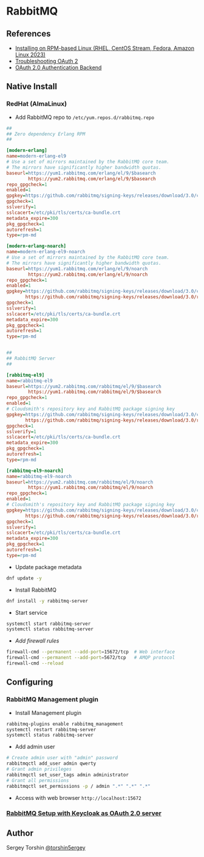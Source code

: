 # RabbitMQ

## References

- [Installing on RPM-based Linux (RHEL, CentOS Stream, Fedora, Amazon Linux 2023)](https://www.rabbitmq.com/docs/install-rpm)
- [Troubleshooting OAuth 2](https://www.rabbitmq.com/docs/troubleshooting-oauth2)
- [OAuth 2.0 Authentication Backend](https://www.rabbitmq.com/docs/oauth2#variables-configurable)

## Native Install

### RedHat (AlmaLinux)

- Add RabbitMQ repo to `/etc/yum.repos.d/rabbitmq.repo`
```ini
##
## Zero dependency Erlang RPM
##

[modern-erlang]
name=modern-erlang-el9
# Use a set of mirrors maintained by the RabbitMQ core team.
# The mirrors have significantly higher bandwidth quotas.
baseurl=https://yum1.rabbitmq.com/erlang/el/9/$basearch
        https://yum2.rabbitmq.com/erlang/el/9/$basearch
repo_gpgcheck=1
enabled=1
gpgkey=https://github.com/rabbitmq/signing-keys/releases/download/3.0/cloudsmith.rabbitmq-erlang.E495BB49CC4BBE5B.key
gpgcheck=1
sslverify=1
sslcacert=/etc/pki/tls/certs/ca-bundle.crt
metadata_expire=300
pkg_gpgcheck=1
autorefresh=1
type=rpm-md

[modern-erlang-noarch]
name=modern-erlang-el9-noarch
# Use a set of mirrors maintained by the RabbitMQ core team.
# The mirrors have significantly higher bandwidth quotas.
baseurl=https://yum1.rabbitmq.com/erlang/el/9/noarch
        https://yum2.rabbitmq.com/erlang/el/9/noarch
repo_gpgcheck=1
enabled=1
gpgkey=https://github.com/rabbitmq/signing-keys/releases/download/3.0/cloudsmith.rabbitmq-erlang.E495BB49CC4BBE5B.key
       https://github.com/rabbitmq/signing-keys/releases/download/3.0/rabbitmq-release-signing-key.asc
gpgcheck=1
sslverify=1
sslcacert=/etc/pki/tls/certs/ca-bundle.crt
metadata_expire=300
pkg_gpgcheck=1
autorefresh=1
type=rpm-md


##
## RabbitMQ Server
##

[rabbitmq-el9]
name=rabbitmq-el9
baseurl=https://yum2.rabbitmq.com/rabbitmq/el/9/$basearch
        https://yum1.rabbitmq.com/rabbitmq/el/9/$basearch
repo_gpgcheck=1
enabled=1
# Cloudsmith's repository key and RabbitMQ package signing key
gpgkey=https://github.com/rabbitmq/signing-keys/releases/download/3.0/cloudsmith.rabbitmq-server.9F4587F226208342.key
       https://github.com/rabbitmq/signing-keys/releases/download/3.0/rabbitmq-release-signing-key.asc
gpgcheck=1
sslverify=1
sslcacert=/etc/pki/tls/certs/ca-bundle.crt
metadata_expire=300
pkg_gpgcheck=1
autorefresh=1
type=rpm-md

[rabbitmq-el9-noarch]
name=rabbitmq-el9-noarch
baseurl=https://yum2.rabbitmq.com/rabbitmq/el/9/noarch
        https://yum1.rabbitmq.com/rabbitmq/el/9/noarch
repo_gpgcheck=1
enabled=1
# Cloudsmith's repository key and RabbitMQ package signing key
gpgkey=https://github.com/rabbitmq/signing-keys/releases/download/3.0/cloudsmith.rabbitmq-server.9F4587F226208342.key
       https://github.com/rabbitmq/signing-keys/releases/download/3.0/rabbitmq-release-signing-key.asc
gpgcheck=1
sslverify=1
sslcacert=/etc/pki/tls/certs/ca-bundle.crt
metadata_expire=300
pkg_gpgcheck=1
autorefresh=1
type=rpm-md
```
- Update package metadata
```bash
dnf update -y
```
- Install RabbitMQ
```bash
dnf install -y rabbitmq-server
```
- Start service
```bash
systemctl start rabbitmq-server
systemctl status rabbitmq-server
```

- *Add firewall rules*
```bash
firewall-cmd --permanent --add-port=15672/tcp  # Web interface
firewall-cmd --permanent --add-port=5672/tcp   # AMQP protocol
firewall-cmd --reload
```

## Configuring

### RabbitMQ Management plugin

- Install Management plugin
```bash
rabbitmq-plugins enable rabbitmq_management
systemctl restart rabbitmq-server
systemctl status rabbitmq-server
```
- Add admin user
```bash
# Create admin user with "admin" password
rabbitmqctl add_user admin qwerty
# Grant admin privileges
rabbitmqctl set_user_tags admin administrator
# Grant all permissions
rabbitmqctl set_permissions -p / admin ".*" ".*" ".*"
```
- Access with web browser `http://localhost:15672`

### [RabbitMQ Setup with Keycloak as OAuth 2.0 server](/security/keycloak/keycloak-rabbitmq/README.md)

## Author

Sergey Torshin [@torshin5ergey](https://github.com/torshin5ergey)
